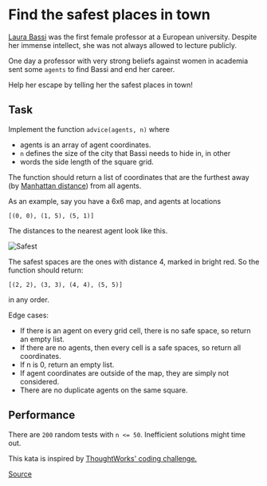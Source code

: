 # Find the safest places in town

[Laura Bassi](https://en.wikipedia.org/wiki/Laura_Bassi) was the first female professor at a European university.
Despite her immense intellect, she was not always allowed to lecture publicly.

One day a professor with very strong beliefs against women in academia sent
some `agents` to find Bassi and end her career.

Help her escape by telling her the safest places in town!

## Task

Implement the function `advice(agents, n)` where

-   agents is an array of agent coordinates.
-   `n` defines the size of the city that Bassi needs to hide in, in other
- words the side length of the square grid.

The function should return a list of coordinates that are the furthest away
(by [Manhattan distance](https://xlinux.nist.gov/dads/HTML/manhattanDistance.html)) from all agents.

As an example, say you have a 6x6 map, and agents at locations
```text
[(0, 0), (1, 5), (5, 1)]
```

The distances to the nearest agent look like this.

![Safest](https://github.com/ikostan/codewars/blob/master/img/safest.png)

The safest spaces are the ones with distance 4, marked in bright red. So the
function should return:
```text
[(2, 2), (3, 3), (4, 4), (5, 5)]
```
in any order.

Edge cases:

-   If there is an agent on every grid cell, there is no safe space, so return
    an empty list.
-   If there are no agents, then every cell is a safe spaces, so return all
    coordinates.
-   If n is 0, return an empty list.
-   If agent coordinates are outside of the map, they are simply not considered.
-   There are no duplicate agents on the same square.

## Performance

There are `200` random tests with `n <= 50`. Inefficient solutions might time out.

This kata is inspired by [ThoughtWorks' coding challenge.](https://github.com/Fun-Coding-Challenges/ada-lovelace-coding-challenge)

[Source](https://www.codewars.com/kata/5dd82b7cd3d6c100109cb4ed/train/python)